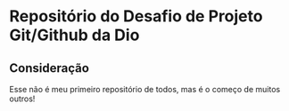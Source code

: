 # Repositório do Desafio de Projeto Git/Github da Dio
## Consideração

Esse não é meu primeiro repositório de todos, mas é o começo de muitos outros!
